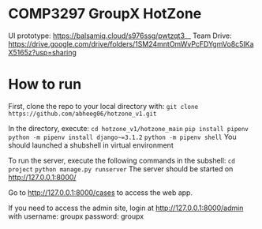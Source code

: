 # COMP3297 GroupX HotZone

UI prototype: 
https://balsamiq.cloud/s976ssg/pwtzqt3__
Team Drive: 
https://drive.google.com/drive/folders/1SM24mntOmWvPcFDYgmVo8c5IKaX5165z?usp=sharing

# How to run
First, clone the repo to your local directory with:
`git clone https://github.com/abheeg06/hotzone_v1.git`

In the directory, execute:
`cd hotzone_v1/hotzone_main`
`pip install pipenv`
`python -m pipenv install django~=3.1.2`
`python -m pipenv shell`
You should launched a shubshell in virtual environment

To run the server, execute the following commands in the subshell:
`cd project`
`python manage.py runserver`
The server should be started on http://127.0.0.1:8000/

Go to http://127.0.0.1:8000/cases to access the web app.

If you need to access the admin site, login at http://127.0.0.1:8000/admin with
username: groupx
password: groupx
